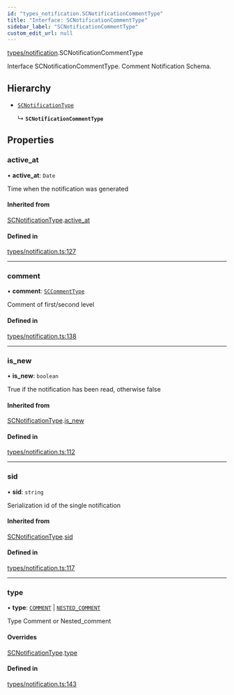 ```yaml
---
id: "types_notification.SCNotificationCommentType"
title: "Interface: SCNotificationCommentType"
sidebar_label: "SCNotificationCommentType"
custom_edit_url: null
---
```


[types/notification](../modules/types_notification.md).SCNotificationCommentType

Interface SCNotificationCommentType.
Comment Notification Schema.

## Hierarchy

- [`SCNotificationType`](types_notification.SCNotificationType.md)

  ↳ **`SCNotificationCommentType`**

## Properties

### active\_at

• **active\_at**: `Date`

Time when the notification was generated

#### Inherited from

[SCNotificationType](types_notification.SCNotificationType.md).[active_at](types_notification.SCNotificationType.md#active_at)

#### Defined in

[types/notification.ts:127](https://github.com/selfcommunity/community-ui/blob/1eb776a/packages/sc-core/src/types/notification.ts#L127)

___

### comment

• **comment**: [`SCCommentType`](types_comment.SCCommentType.md)

Comment of first/second level

#### Defined in

[types/notification.ts:138](https://github.com/selfcommunity/community-ui/blob/1eb776a/packages/sc-core/src/types/notification.ts#L138)

___

### is\_new

• **is\_new**: `boolean`

True if the notification has been read, otherwise false

#### Inherited from

[SCNotificationType](types_notification.SCNotificationType.md).[is_new](types_notification.SCNotificationType.md#is_new)

#### Defined in

[types/notification.ts:112](https://github.com/selfcommunity/community-ui/blob/1eb776a/packages/sc-core/src/types/notification.ts#L112)

___

### sid

• **sid**: `string`

Serialization id of the single notification

#### Inherited from

[SCNotificationType](types_notification.SCNotificationType.md).[sid](types_notification.SCNotificationType.md#sid)

#### Defined in

[types/notification.ts:117](https://github.com/selfcommunity/community-ui/blob/1eb776a/packages/sc-core/src/types/notification.ts#L117)

___

### type

• **type**: [`COMMENT`](../enums/types_notification.SCNotificationTypologyType.md#comment) \| [`NESTED_COMMENT`](../enums/types_notification.SCNotificationTypologyType.md#nested_comment)

Type Comment or Nested_comment

#### Overrides

[SCNotificationType](types_notification.SCNotificationType.md).[type](types_notification.SCNotificationType.md#type)

#### Defined in

[types/notification.ts:143](https://github.com/selfcommunity/community-ui/blob/1eb776a/packages/sc-core/src/types/notification.ts#L143)
